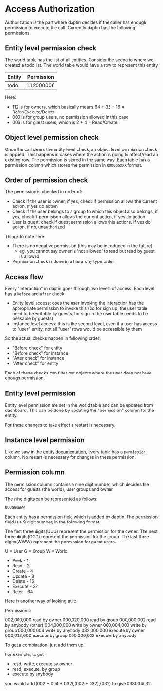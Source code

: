 # Access Authorization

Authorization is the part where daptin decides if the caller has enough permission to execute the call. Currently daptin has the following permissions.

## Entity level permission check

The world table has the list of all entities. Consider the scenario where we created a todo list. The world table would have a row to represent this entity

Entity | Permission
--- | ---
todo | 112000006 |

Here:

- 112 is for owners, which basically means 64 + 32 + 16 = Refer/Execute/Delete
- 000 is for group users, no permission allowed in this case
- 006 is for guest users, which is 2 + 4 = Read/Create


## Object level permission check

Once the call clears the entity level check, an object level permission check is applied. This happens in cases where the action is going to affect/read an existing row. The permission is stored in the same way. Each table has a permission column which stores the permission in ```OOOGGGXXX``` format.

## Order of permission check

The permission is checked in order of:

- Check if the user is owner, if yes, check if permission allows the current action, if yes do action
- Check if the user belongs to a group to which this object also belongs, if yes, check if permisison allows the current action, if yes do action
- User is guest, check if guest permission allows this actions, if yes do action, if no, unauthorized

Things to note here:

- There is no negative permission (this may be introduced in the future)
  - eg, you cannot say owner is 'not allowed' to read but read by guest is allowed. 
- Permission check is done in a hierarchy type order

## Access flow

Every "interaction" in daptin goes through two levels of access. Each level has a ```before``` and ```after``` check.

- Entity level access: does the user invoking the interaction has the appropriate permission to invoke this (So for sign up, the user table need to be writable by guests, for sign in the user table needs to be peakable by guests)
- Instance level access: this is the second level, even if a user has access to "user" entity, not all "user" rows would be accessible by them


So the actual checks happen in following order:

- "Before check" for entity
- "Before check" for instance
- "After check" for instance
- "After check" for entity

Each of these checks can filter out objects where the user does not have enough permission.

## Entity level permission

Entity level permission are set in the world table and can be updated from dashboard. This can be done by updating the "permission" column for the entity.

For these changes to take effect a restart is necessary.

## Instance level permission

Like we saw in the [entity documentation](entities.md), every table has a ```permission``` column. No restart is necessary for changes in these permission.

## Permission column

The permission column contains a nine digit number, which decides the access for guests (the world), user groups and owner

The nine digits can be represented as follows:

```UUUGGGWWW```

Each entity has a permission field which is added by daptin. The permission field is a 9 digit number, in the following format

The first three digits(UUU) represent the permission for the owner.
The next three digits(GGG) represent the permission for the group.
The last three digits(WWW)  represent the permission for guest users.

U = User
G = Group
W = World

- Peek - 1
- Read - 2
- Create - 4
- Update - 8
- Delete - 16
- Execute - 32
- Refer - 64


Here is another way of looking at it:

Permissions:

002,000,000 read by owner
000,020,000 read by group
000,000,002 read by anybody (other)
004,000,000 write by owner
000,004,000 write by group
000,000,004 write by anybody
032,000,000 execute by owner
000,032,000 execute by group
000,000,032 execute by anybody

To get a combination, just add them up.

For example, to get

- read, write, execute by owner
- read, execute, by group
- execute by anybody

you would add (002 + 004 + 032),(002 + 032),(032) to give 038034032.